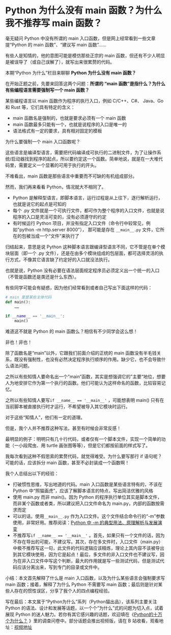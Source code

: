 # Python 为什么没有 main 函数？为什么我不推荐写 main 函数？

毫无疑问 Python 中没有所谓的 main 入口函数，但是网上经常看到一些文章提“Python 的 main 函数”、“建议写 main 函数”……

有些人是知情的，他的意图可能是模仿那些正宗的 main 函数，但还有不少人明显是被误导了（或自己误解了），就写出来很累赘的代码。

本期“Python 为什么”栏目来聊聊 **Python 为什么没有 main 函数？** 

在开始正题之前，先要来回答这两个问题：**所谓的 “main 函数”是指什么？为什么有些编程语言需要强制写一个 main 函数？** 

某些编程语言以 main 函数作为程序的执行入口，例如 C/C++、C#、 Java、Go 和 Rust 等，它们具有特定的含义：

- main 函数名是强制的，也就是要求必须有一个 main 函数
- main 函数最多只能有一个，也就是说程序的入口是唯一的
- 语法格式有一定的要求，具有相对固定的模板

为什么要强制一个 main 入口函数呢？

这些语言是编译型语言，需要把代码编译成可执行的二进制文件，为了让操作系统/启动器找到程序的起点，所以要约定这一个函数。简单地说，就是在一大堆代码里，需要定义一个显著的可用于执行的开头。

不难看出，main 函数是那些语言中重要而不可缺的有机组成部分。

然而，我们再来看看 Python，情况就大不相同了。

- Python 是解释型语言，即脚本语言，运行过程是从上往下，逐行解析运行，也就是说它的起点是可知的
- 每个 .py 文件就是一个可执行文件，都可作为整个程序的入口文件，也就是说程序的入口是灵活可变的，没有必须遵守的约定
- 有时候运行 Python 项目，并没有指定入口文件（命令行中较常见，例如"python -m http.server 8000"）， 那可能是存在 `__main__.py` 文件，它所在的包被当成一个“文件”来执行了

归结起来，意思是说 Python 这种脚本语言跟编译型语言不同，它不管是在单个模块层面（即一个 .py 文件），还是在由多个模块组成的包层面，都可选择灵活的执行方式，不像其它语言缺了约定好的入口就没法执行。

也就是说，Python 没有必要在语法层面规定程序员必须定义出一个统一的入口（不管是函数还是类还是什么东西）。

有些同学可能会有疑惑，因为他们经常看到或者自己写出下面这样的代码：

```python
# main 里是某些主体代码
def main():
    …… 
 
if __name__ == '__main__':
    main()
```

难道这不就是 Python 的 main 函数么？相信有不少同学会这么想！

非也！非也！

除了函数名是“main”以外，它跟我们前面介绍的正统的 main 函数没有半毛钱关系，既没有强制性，也没有必然决定程序执行顺序的作用。缺少它，也不会导致什么语法问题。

之所以有些知情人要命名出一个”main“函数，其实是想强调它的”主要“地位，想要人为地安排它作为第一个执行的函数。他们可能认为这样命名的函数，比较容易记忆。

之所以有些知情人要写`if __name__ == '__main__'` ，可能想表明 main() 只有在当前脚本被直接执行时才运行，不希望被导入其它模块时运行。

对于这些“知情人”，他们有一定的道理。

但是，我个人并不推荐这种写法，甚至有时候会非常反感！

最明显的例子：明明只有几十行代码，或者仅有一个脚本文件，实现一个简单的功能（一小段爬虫、用 turtle 画张图等等），但是它们都按前面的样式写了。

我每次看到这种不假思索的累赘代码，就觉得难受。为什么要写那行 if  语句呢？可能的话，应该拆分 main 函数，甚至不必封装成一个函数啊！

我个人总结出以下的经验：

- 打破惯性思维，写出地道的代码。main 入口函数是某些语言特有的，不该在 Python 中“照猫画虎”，应该了解脚本语言的特点，写出简洁优雅的风格
- 使用 main.py 而非 main()。因为 Python 的程序执行单位其实是脚本文件，而非某个函数或者类，所以建议把入口文件命名为 main.py，内部的函数按需求而定
- 可以的话，使用`__main__.py` 作为入口文件。这个文件结合命令行的“-m”参数使用，非常好用。推荐阅读：[Python 中 -m 的典型用法、原理解析与发展演变](https://mp.weixin.qq.com/s/co_OAaVQ49rPfgoAh6Pejw)
- 不推荐写`if __name__ == '__main__'` 。首先，如果只有一个文件的话，因为不存在导出的可能，不建议写。其次，存在多文件时，入口文件（main.py）中极不推荐写这一句，此文件的代码逻辑应该精炼，理论上其内容不该被导出到其它模块使用，因为它是起点！最后，多文件的非入口文件也不建议写，因为在非入口文件中写这个判断，最大的作用就是写一些测试代码，但是测试代码应该分离出来，写到专门的目录或文件中。

小结：本文首先解释了什么是 main 入口函数，以及为什么某些语言会强制要求写 main 函数；接着，解释了为什么 Python 不需要写 main 函数；最后则是针对某些人存在的惯性误区，分享了我个人的四点编程经验。



写在最后：本文属于“Python为什么”系列（Python猫出品），该系列主要关注 Python 的语法、设计和发展等话题，以一个个“为什么”式的问题为切入点，试着展现 Python 的迷人魅力。若你有其它感兴趣的话题，欢迎填在《[Python的十万个为什么？](https://mp.weixin.qq.com/s/jobdpO7BWWON0ruLNpn31Q) 》里的调查问卷中。部分话题会推出视频版，请在 B 站收看，观看地址：[视频地址](https://space.bilibili.com/97566624/video) 

